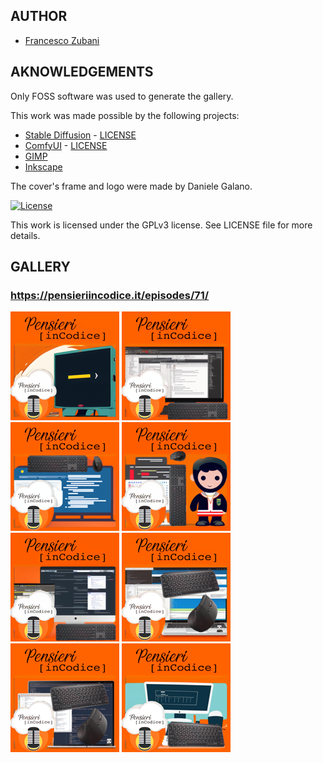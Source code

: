 ## AUTHOR

- [Francesco Zubani](https://www.linkedin.com/in/francesco-zubani-5957081a6/)

## AKNOWLEDGEMENTS

Only FOSS software was used to generate the gallery.

This work was made possible by the following projects:

- [Stable Diffusion](https://github.com/CompVis/stable-diffusion) - [LICENSE](https://github.com/CompVis/stable-diffusion/blob/main/LICENSE)
- [ComfyUI](https://github.com/comfyanonymous/ComfyUI) - [LICENSE](https://github.com/comfyanonymous/ComfyUI/blob/master/LICENSE)
- [GIMP](https://www.gimp.org/)
- [Inkscape](https://inkscape.org/)

The cover's frame and logo were made by Daniele Galano.

[![License](https://img.shields.io/badge/License-GPL%20v3-blue.svg)](http://www.gnu.org/licenses/gpl-3.0)

This work is licensed under the GPLv3 license.
See LICENSE file for more details.

## GALLERY

### https://pensieriincodice.it/episodes/71/

<div class="gallery">
  <a href="PIC71_01.png"><img class="thumbnail" src="./thumbs/PIC71_01.png" alt="PIC71_01"></a>
  <a href="PIC71_02.png"><img class="thumbnail" src="./thumbs/PIC71_02.png" alt="PIC71_02"></a>
  <a href="PIC71_03.png"><img class="thumbnail" src="./thumbs/PIC71_03.png" alt="PIC71_03"></a>
  <a href="PIC71_04.png"><img class="thumbnail" src="./thumbs/PIC71_04.png" alt="PIC71_04"></a>
  <a href="PIC71_05.png"><img class="thumbnail" src="./thumbs/PIC71_05.png" alt="PIC71_05"></a>
  <a href="PIC71_06.png"><img class="thumbnail" src="./thumbs/PIC71_06.png" alt="PIC71_06"></a>
  <a href="PIC71_07.png"><img class="thumbnail" src="./thumbs/PIC71_07.png" alt="PIC71_07"></a>
  <a href="PIC71_08.png"><img class="thumbnail" src="./thumbs/PIC71_08.png" alt="PIC71_08"></a>
</div>
</body>
</html>
